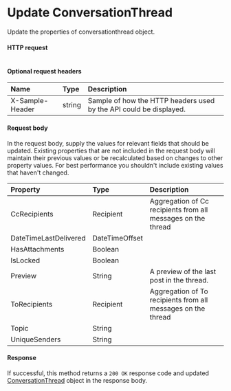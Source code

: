 # Update ConversationThread

Update the properties of conversationthread object.
#### HTTP request
<!-- { "blockType": "ignored" } -->
```http

```

#### Optional request headers
| Name       | Type | Description|
|:-----------|:------|:----------|
| X-Sample-Header  | string  | Sample of how the HTTP headers used by the API could be displayed.|

#### Request body
In the request body, supply the values for relevant fields that should be updated. Existing properties that are not included in the request body will maintain their previous values or be recalculated based on changes to other property values. For best performance you shouldn't include existing values that haven't changed.

| Property	   | Type	|Description|
|:---------------|:--------|:----------|
|CcRecipients|Recipient|Aggregation of Cc recipients from all messages on the thread|
|DateTimeLastDelivered|DateTimeOffset||
|HasAttachments|Boolean||
|IsLocked|Boolean||
|Preview|String|A preview of the last post in the thread.|
|ToRecipients|Recipient|Aggregation of To recipients from all messages on the thread|
|Topic|String||
|UniqueSenders|String||

#### Response
If successful, this method returns a `200 OK` response code and updated [ConversationThread](../resources/conversationthread.md) object in the response body.
